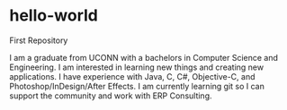 # hello-world
First Repository

I am a graduate from UCONN with a bachelors in Computer Science and Engineering.  I am interested in learning new things and creating new applications.  I have experience with Java, C, C#, Objective-C, and Photoshop/InDesign/After Effects.  I am currently learning git so I can support the community and work with ERP Consulting.